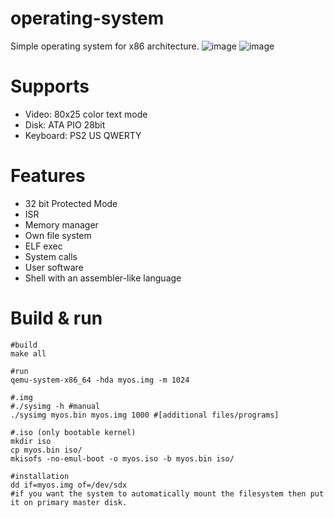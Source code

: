 # operating-system
Simple operating system for x86 architecture.
![image](https://github.com/user-attachments/assets/2aa6b6d1-652f-4309-a44a-5e3c8c5996da)
![image](https://github.com/user-attachments/assets/57376a2a-f21c-4edb-b2f1-73682d1f90b9)


# Supports
* Video: 80x25 color text mode
* Disk: ATA PIO 28bit
* Keyboard: PS2 US QWERTY

# Features
* 32 bit Protected Mode
* ISR
* Memory manager
* Own file system
* ELF exec
* System calls
* User software
* Shell with an assembler-like language

# Build & run
```
#build
make all

#run
qemu-system-x86_64 -hda myos.img -m 1024

#.img
#./sysimg -h #manual
./sysimg myos.bin myos.img 1000 #[additional files/programs]

#.iso (only bootable kernel)
mkdir iso
cp myos.bin iso/
mkisofs -no-emul-boot -o myos.iso -b myos.bin iso/

#installation
dd if=myos.img of=/dev/sdx
#if you want the system to automatically mount the filesystem then put it on primary master disk.
```
